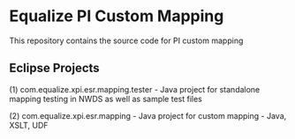 Equalize PI Custom Mapping
==================
This repository contains the source code for PI custom mapping

Eclipse Projects
----------------------------------------------------
(1) com.equalize.xpi.esr.mapping.tester - Java project for standalone mapping testing in NWDS as well as sample test files

(2) com.equalize.xpi.esr.mapping - Java project for custom mapping - Java, XSLT, UDF
